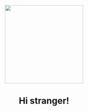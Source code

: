 <div id="header" align="center">
  <img src="https://media.giphy.com/media/f6hnhHkks8bk4jwjh3/giphy.gif" width="250">
    <h1>Hi stranger!</h1>
    <div id="badges">
      <img src="https://komarev.com/ghpvc/?username=parduckids&style=flat-square&color=red" alt=""/>
    </div>
</div>




